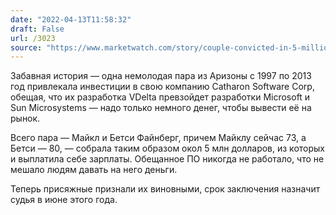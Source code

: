```yaml
---
date: "2022-04-13T11:58:32"
draft: False
url: /3023
source: "https://www.marketwatch.com/story/couple-convicted-in-5-million-software-con-that-they-promised-would-take-on-microsoft-but-was-actually-a-heap-of-junk-according-to-one-employee-11649689832"
---
```


Забавная история — одна немолодая пара из Аризоны с 1997 по 2013 год привлекала инвестиции в свою компанию Catharon Software Corp, обещая, что их разработка VDelta превзойдет разработки Microsoft и Sun Microsystems — надо только немного денег, чтобы вывести её на рынок. 

Всего пара — Майкл и Бетси Файнберг, причем Майклу сейчас 73, а Бетси — 80, — собрала таким образом окол 5 млн долларов, из которых и выплатила себе зарплаты. Обещанное ПО никогда не работало, что не мешало людям давать на него деньги. 

Теперь присяжные признали их виновными, срок заключения назначит судья в июне этого года.
